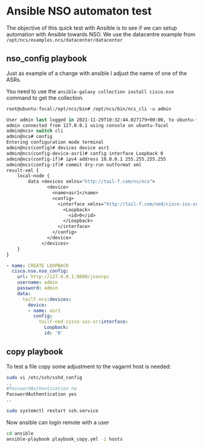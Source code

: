 # Ansible NSO automaton test

The objective of this quick test with Ansible is to see if we can setup automation with Ansible
towards NSO. We use the datacentre example from `/opt/ncs/examples.ncs/datacenter/datacenter`

## nso_config playbook

Just as example of a change with ansible I adjust the name of one of the ASRs.

You need to use the `ansible-galaxy collection install cisco.nso` command to get the collection.

```csh
root@ubuntu-focal:/opt/ncs/bin# /opt/ncs/bin/ncs_cli -u admin

User admin last logged in 2021-11-29T10:32:44.027179+00:00, to ubuntu-focal, from 127.0.0.1 using cli-console
admin connected from 127.0.0.1 using console on ubuntu-focal
admin@ncs> switch cli
admin@ncs# config
Entering configuration mode terminal
admin@ncs(config)# devices device asr1
admin@ncs(config-device-asr1)# config interface Loopback 0
admin@ncs(config-if)# ipv4 address 10.0.0.1 255.255.255.255
admin@ncs(config-if)# commit dry-run outformat xml
result-xml {
    local-node {
        data <devices xmlns="http://tail-f.com/ns/ncs">
               <device>
                 <name>asr1</name>
                 <config>
                   <interface xmlns="http://tail-f.com/ned/cisco-ios-xr">
                     <Loopback>
                       <id>0</id>
                     </Loopback>
                   </interface>
                 </config>
               </device>
             </devices>
    }
}
```

```yaml
- name: CREATE LOOPBACK
  cisco.nso.nso_config:
    url: http://127.0.0.1:8080/jsonrpc
    username: admin
    password: admin
    data:
      tailf-ncs:devices:
        device:
        - name: asr1
          config:
            tailf-ned-cisco-ios-xr:interface:
              Loopback:
              id: '0'
```

## copy playbook

To test a file copy some adjustment to the vagarnt host is needed:

```bash
sudo vi /etc/ssh/sshd_config
..
#PasswordAuthentication no
PasswordAuthentication yes
..

sudo systemctl restart ssh.service
```

Now ansible can login remote with a user

```bash
cd ansible
ansible-playbook playbook_copy.yml -i hosts
```
